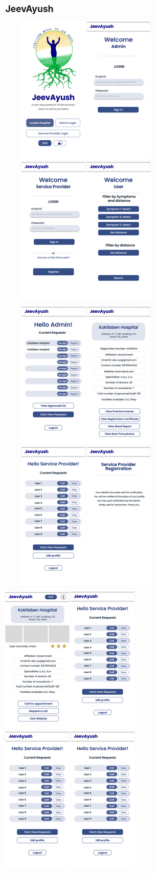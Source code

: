 # JeevAyush

<p align="center">
  <img src="/home1.jpg" width="200" />
  <img src="/admin login.jpg" width="200" /> 
  <img src="/Hospital 1.jpg" width="200" />
  <img src="/user filter.jpg" width="200" />
</p>

<p align="center">
  <img src="/Admin.jpg" width="200" />
  <img src="/Admin_ Hospital 1 view.jpg" width="200" /> 
  <img src="/Hospital after sign in.jpg" width="200" />
  <img src="/Post registration msg.jpg" width="200" />
</p>

<p float="left">
  <img src="/Single hospital from list.jpg" width="200" />
  <img src="/Hospital after sign in.jpg" width="200" />
  <img src="/Hospital after sign in.jpg" width="200" />
  <img src="/Hospital after sign in.jpg" width="200" />
</p>
